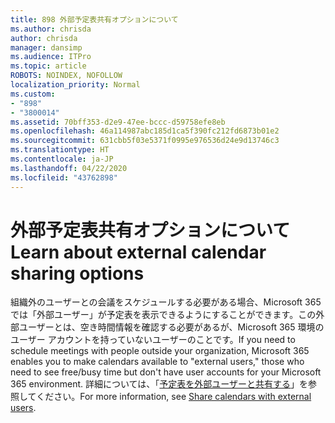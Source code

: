 ```yaml
---
title: 898 外部予定表共有オプションについて
ms.author: chrisda
author: chrisda
manager: dansimp
ms.audience: ITPro
ms.topic: article
ROBOTS: NOINDEX, NOFOLLOW
localization_priority: Normal
ms.custom:
- "898"
- "3800014"
ms.assetid: 70bff353-d2e9-47ee-bccc-d59758efe8eb
ms.openlocfilehash: 46a114987abc185d1ca5f390fc212fd6873b01e2
ms.sourcegitcommit: 631cbb5f03e5371f0995e976536d24e9d13746c3
ms.translationtype: HT
ms.contentlocale: ja-JP
ms.lasthandoff: 04/22/2020
ms.locfileid: "43762898"
---
```

# <a name="learn-about-external-calendar-sharing-options"></a><span data-ttu-id="9f97f-102">外部予定表共有オプションについて</span><span class="sxs-lookup"><span data-stu-id="9f97f-102">Learn about external calendar sharing options</span></span>

<span data-ttu-id="9f97f-103">組織外のユーザーとの会議をスケジュールする必要がある場合、Microsoft 365 では「外部ユーザー」が予定表を表示できるようにすることができます。この外部ユーザーとは、空き時間情報を確認する必要があるが、Microsoft 365 環境のユーザー アカウントを持っていないユーザーのことです。</span><span class="sxs-lookup"><span data-stu-id="9f97f-103">If you need to schedule meetings with people outside your organization, Microsoft 365 enables you to make calendars available to "external users," those who need to see free/busy time but don't have user accounts for your Microsoft 365 environment.</span></span> <span data-ttu-id="9f97f-104">詳細については、「[予定表を外部ユーザーと共有する](https://docs.microsoft.com/office365/admin/manage/share-calendars-with-external-users)」を参照してください。</span><span class="sxs-lookup"><span data-stu-id="9f97f-104">For more information, see [Share calendars with external users](https://docs.microsoft.com/office365/admin/manage/share-calendars-with-external-users).</span></span>
